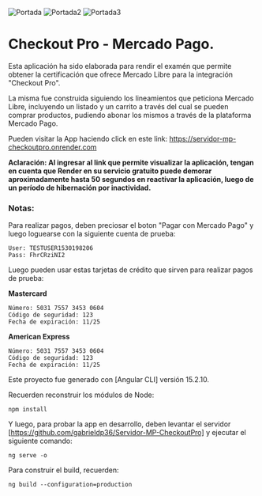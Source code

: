 ![Portada](https://github.com/user-attachments/assets/c1b8c0d7-6836-4a7a-9bda-c45f0f8c1ca7)
![Portada2](https://github.com/user-attachments/assets/02d02b27-a022-4280-81f8-0b67de0d6434)
![Portada3](https://github.com/user-attachments/assets/2c2f77e7-5566-4803-a890-ea380a0079c1)

# Checkout Pro - Mercado Pago.

Esta aplicación ha sido elaborada para rendir el examén que permite obtener la certificación que ofrece Mercado Libre para la integración "Checkout Pro".

La misma fue construida siguiendo los lineamientos que peticiona Mercado Libre, incluyendo un listado y un carrito a través del cual se pueden comprar productos, pudiendo abonar los mismos a través de la plataforma Mercado Pago.

Pueden visitar la App haciendo click en este link: https://servidor-mp-checkoutpro.onrender.com

**Aclaración: Al ingresar al link que permite visualizar la aplicación, tengan en cuenta que Render en su servicio gratuito puede demorar aproximadamente hasta 50 segundos en reactivar la aplicación, luego de un período de hibernación por inactividad.**

### Notas:

Para realizar pagos, deben preciosar el boton "Pagar con Mercado Pago" y luego loguearse con la siguiente cuenta de prueba:

```
User: TESTUSER1530198206
Pass: FhrCRziNI2
```

Luego pueden usar estas tarjetas de crédito que sirven para realizar pagos de prueba:

**Mastercard**
```
Número: 5031 7557 3453 0604
Código de seguridad: 123
Fecha de expiración: 11/25
```

**American Express**
```
Número: 5031 7557 3453 0604
Código de seguridad: 123
Fecha de expiración: 11/25
```

Este proyecto fue generado con [Angular CLI] versión 15.2.10.

Recuerden reconstruir los módulos de Node:

```
npm install
```

Y luego, para probar la app en desarrollo, deben levantar el servidor [https://github.com/gabrieldp36/Servidor-MP-CheckoutPro] y ejecutar el siguiente comando:

```
ng serve -o
```

Para construir el build, recuerden:

```
ng build --configuration=production
```